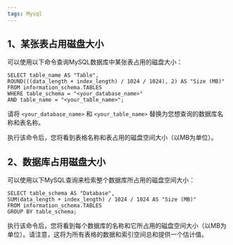 ```yaml
---
tags: Mysql
---
```


## 1、某张表占用磁盘大小

可以使用以下命令查询MySQL数据库中某张表占用的磁盘大小：

```
SELECT table_name AS "Table",
ROUND(((data_length + index_length) / 1024 / 1024), 2) AS "Size (MB)"
FROM information_schema.TABLES
WHERE table_schema = "<your_database_name>"
AND table_name = "<your_table_name>";
```

请将 `<your_database_name>` 和 `<your_table_name>` 替换为您想查询的数据库名称和表名称。

执行该命令后，您将看到表格名称和表占用的磁盘空间大小（以MB为单位）。

## 2、数据库占用磁盘大小

可以使用以下MySQL查询来检索整个数据库所占用的磁盘空间大小：

```
SELECT table_schema AS "Database",
SUM(data_length + index_length) / 1024 / 1024 AS "Size (MB)"
FROM information_schema.TABLES
GROUP BY table_schema;
```

执行该命令后，您将看到每个数据库的名称和它所占用的磁盘空间大小（以MB为单位）。请注意，这将为所有表格的数据和索引空间总和提供一个估计值。